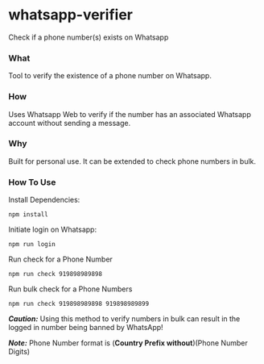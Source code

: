 # whatsapp-verifier
Check if a phone number(s) exists on Whatsapp

### What

Tool to verify the existence of a phone number on Whatsapp.

### How

Uses Whatsapp Web to verify if the number has an associated Whatsapp account without sending a message.

### Why

Built for personal use. It can be extended to check phone numbers in bulk.

### How To Use

Install Dependencies:

```
npm install
```

Initiate login on Whatsapp:

```
npm run login
```

Run check for a Phone Number

```
npm run check 919898989898
```

Run bulk check for a Phone Numbers

```
npm run check 919898989898 919898989899
```

***Caution:*** Using this method to verify numbers in bulk can result in the logged in number being banned by WhatsApp!

***Note:*** Phone Number format is (**Country Prefix without**)(Phone Number Digits)
